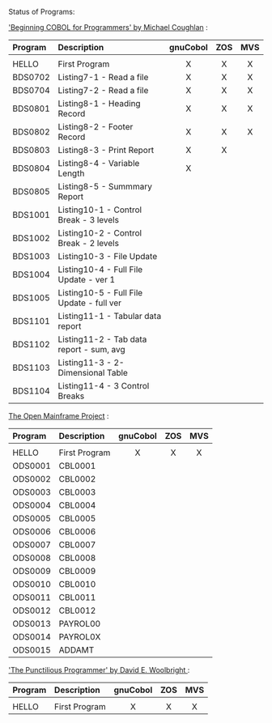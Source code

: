 Status of Programs:

['Beginning COBOL for Programmers' by Michael Coughlan](http://www.apress.com/9781430262534) :

| Program | Description                               | gnuCobol |  ZOS  |  MVS  |
| :------ | :---------------------------------------- | :------: | :---: | :---: |
|         |                                           |          |       |       |
| HELLO   | First Program                             |    X     |   X   |   X   |
| BDS0702 | Listing7-1 - Read a file                  |    X     |   X   |   X   |
| BDS0704 | Listing7-2 - Read a file                  |    X     |   X   |   X   |
| BDS0801 | Listing8-1 - Heading Record               |    X     |   X   |   X   |
| BDS0802 | Listing8-2 - Footer Record                |    X     |   X   |   X   |
| BDS0803 | Listing8-3 - Print Report                 |    X     |   X   |       |
| BDS0804 | Listing8-4 - Variable Length              |    X     |       |       |
| BDS0805 | Listing8-5 - Summmary Report              |          |       |       |
| BDS1001 | Listing10-1 - Control Break - 3 levels    |          |       |       |
| BDS1002 | Listing10-2 - Control Break - 2 levels    |          |       |       |
| BDS1003 | Listing10-3 - File Update                 |          |       |       |
| BDS1004 | Listing10-4 - Full File Update - ver 1    |          |       |       |
| BDS1005 | Listing10-5 - Full File Update - full ver |          |       |       |
| BDS1101 | Listing11-1 - Tabular data report         |          |       |       |
| BDS1102 | Listing11-2 - Tab data report - sum, avg  |          |       |       |
| BDS1103 | Listing11-3 - 2-Dimensional Table         |          |       |       |
| BDS1104 | Listing11-4 - 3 Control Breaks            |          |       |       |


[The Open Mainframe Project](https://www.openmainframeproject.org/projects/coboltrainingcourse) :

| Program | Description   | gnuCobol |  ZOS  |  MVS  |
| :------ | :------------ | :------: | :---: | :---: |
|         |               |          |       |       |
| HELLO   | First Program |    X     |   X   |   X   |
| ODS0001 | CBL0001       |          |       |       |
| ODS0002 | CBL0002       |          |       |       |
| ODS0003 | CBL0003       |          |       |       |
| ODS0004 | CBL0004       |          |       |       |
| ODS0005 | CBL0005       |          |       |       |
| ODS0006 | CBL0006       |          |       |       |
| ODS0007 | CBL0007       |          |       |       |
| ODS0008 | CBL0008       |          |       |       |
| ODS0009 | CBL0009       |          |       |       |
| ODS0010 | CBL0010       |          |       |       |
| ODS0011 | CBL0011       |          |       |       |
| ODS0012 | CBL0012       |          |       |       |
| ODS0013 | PAYROL00      |          |       |       |
| ODS0014 | PAYROL0X      |          |       |       |
| ODS0015 | ADDAMT        |          |       |       |


['The Punctilious Programmer' by David E. Woolbright ](https://punctiliousprogrammer.com/ibm-enterprise-cobol/):

| Program | Description   | gnuCobol |  ZOS  |  MVS  |
| :------ | :------------ | :------: | :---: | :---: |
|         |               |          |       |       |
| HELLO   | First Program |    X     |   X   |   X   |

